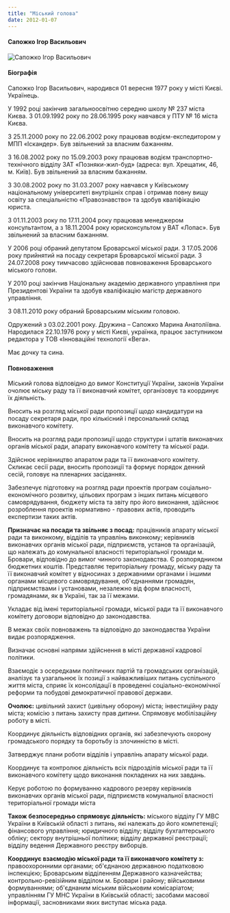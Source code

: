 ```yaml
---
title: "Міський голова"
date: 2012-01-07
---
```


#### Сапожко Ігор Васильович

![](https://mpz.brovary.org/wp-content/uploads/2011/12/Igor-Sapozhko.jpg "Сапожко Ігор Васильович")

#### Біографія

Сапожко Ігор Васильович, народився 01 вересня 1977 року у місті Києві. Українець.

У 1992 році закінчив загальноосвітню середню школу № 237 міста Києва. З 01.09.1992 року по 28.06.1995 року навчався у ПТУ № 16 міста Києва.

З 25.11.2000 року по 22.06.2002 року працював водієм-експедитором у МПП «Іскандер». Був звільнений за власним бажанням.

З 16.08.2002 року по 15.09.2003 року працював водієм транспортно-технічного відділу ЗАТ «Позняки-жил-буд» (адреса: вул. Хрещатик, 46, м. Київ). Був звільнений за власним бажанням.

З 30.08.2002 року по 31.03.2007 року навчався у Київському національному університеті внутрішніх справ і отримав повну вищу освіту за спеціальністю «Правознавство» та здобув кваліфікацію юриста.

З 01.11.2003 року по 17.11.2004 року працював менеджером консультантом, а з 18.11.2004 року юрисконсультом у ВАТ «Лопас». Був звільнений за власним бажанням.

У 2006 році обраний депутатом Броварської міської ради. З 17.05.2006 року прийнятий на посаду секретаря Броварської міської ради. З 24.07.2008 року тимчасово здійснював повноваження Броварського міського голови.

У 2010 році закінчив Національну академію державного управління при Президентові України та здобув кваліфікацію магістр державного управління.

З 08.11.2010 року обраний Броварським міським головою.

Одружений з 03.02.2001 року. Дружина – Сапожко Марина Анатоліївна. Народилася 22.10.1976 року у місті Києві, українка, працює заступником редактора у ТОВ «Інноваційні технології «Вега».

Має дочку та сина.

#### Повноваження

Міський голова відповідно до вимог Конституції України, законів України очолює міську раду та її виконавчий комітет, організовує та координує їх діяльність.

Вносить на розгляд міської ради пропозиції щодо кандидатури на посаду секретаря ради, про кількісний і персональний склад виконавчого комітету.

Вносить на розгляд ради пропозиції щодо структури і штатів виконавчих органів міської ради, апарату виконавчого комітету та міської ради.

Здійснює керівництво апаратом ради та її виконавчого комітету. Скликає сесії ради, вносить пропозиції та формує порядок денний сесій, головує на пленарних засіданнях.

Забезпечує підготовку на розгляд ради проектів програм соціально-економічного розвитку, цільових програм з інших питань місцевого самоврядування, бюджету міста та звіту про його виконання, здійснює розроблення проектів нормативно - правових актів, проводить експертизи таких актів.

**Призначає на посади та звільняє з посад:** працівників апарату міської ради та виконкому, відділів та управлінь виконкому; керівників виконавчих органів міської ради, підприємств, установ та організацій, що належать до комунальної власності територіальної громади м. Бровари, відповідно до вимог чинного законодавства. Є розпорядником бюджетних коштів. Представляє територіальну громаду, міську раду та її виконавчий комітет у відносинах з державними органами і іншими органами місцевого самоврядування, об'єднаннями громадян, підприємствами і установами, незалежно від форм власності, громадянами, як в Україні, так за її межами.

Укладає від імені територіальної громади, міської ради та її виконавчого комітету договори відповідно до законодавства.

В межах своїх повноважень та відповідно до законодавства України видає розпорядження.

Визначає основні напрями здійснення в місті державної кадрової політики.

Взаємодіє з осередками політичних партій та громадських організацій, аналізує та узагальнює їх позиції з найважливіших питань суспільного життя міста, сприяє їх консолідації в проведенні соціально-економічної реформи та побудові демократичної правової держави.

**Очолює:** цивільний захист (цивільну оборону) міста; інвестиційну раду міста; комісію з питань захисту прав дитини. Спрямовує мобілізаційну роботу в місті.

Координує діяльність відповідних органів, які забезпечують охорону громадського порядку та боротьбу із злочинністю в місті.

Затверджує плани роботи відділів і управлінь апарату міської ради.

Координує та контролює діяльність всіх підрозділів міської ради та її виконавчого комітету щодо виконання покладених на них завдань.

Керує роботою по формуванню кадрового резерву керівників виконавчих органів міської ради, підприємств комунальної власності територіальної громади міста

**Також безпосередньо спрямовує діяльність:** міського відділу ГУ МВС України в Київській області з питань, які належать до його компетенції; фінансового управління; юридичного відділу; відділу бухгалтерського обліку; сектору внутрішньої політики; відділу державної реєстрації; відділу ведення Державного реєстру виборців.

**Координує взаємодію міської ради та її виконавчого комітету з:** правоохоронними органами; об'єднаною державною податковою інспекцією; Броварським відділенням Державного казначейства; контрольно-ревізійним відділом м. Бровари і району; військовими формуваннями; об'єднаним міським військовим комісаріатом; управлінням ГУ МНС України в Київській області; засобами масової інформації, засновниками яких виступає міська рада.
